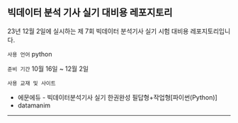 ## 빅데이터 분석 기사 실기 대비용 레포지토리

23년 12월 2일에 실시하는 제 7회 빅데이터 분석기사 실기 시험 대비용 레포지토리입니다.

`사용 언어` python

`준비 기간` 10월 16일 ~ 12월 2일

`사용 교재 및 사이트`

- 에문에듀 - 빅데이터분석기사 실기 한권완성 필답형+작업형[파이썬(Python)]
- datamanim

---
